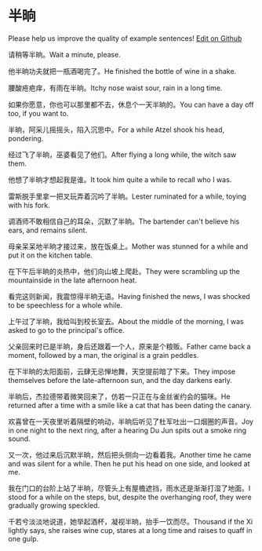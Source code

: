 # 半晌

Please help us improve the quality of example sentences! [Edit on Github](https://github.com/jiyushe/jiyu-example-sentence-source/blob/main/chinese/banshang.md)

<p><span class="chinese">请稍等半晌。</span><span class="english">Wait a minute, please.</span></p>

<p><span class="chinese">他半晌功夫就把一瓶酒喝完了。</span><span class="english">He finished the bottle of wine in a shake.</span></p>

<p><span class="chinese">腰酸疮疤痒，有雨在半晌。</span><span class="english">Itchy nose waist sour, rain in a long time.</span></p>

<p><span class="chinese">如果你愿意，你也可以那里都不去，休息个一天半晌的。</span><span class="english">You can have a day off too, if you want to.</span></p>

<p><span class="chinese">半晌，阿采儿摇摇头，陷入沉思中。</span><span class="english">For a while Atzel shook his head, pondering.</span></p>

<p><span class="chinese">经过飞了半晌，巫婆看见了他们。</span><span class="english">After flying a long while, the witch saw them.</span></p>

<p><span class="chinese">他想了半晌才想起我是谁。</span><span class="english">It took him quite a while to recall who I was.</span></p>

<p><span class="chinese">雷斯脱手里拿一把叉玩弄着沉吟了半晌。</span><span class="english">Lester ruminated for a while, toying with his fork.</span></p>

<p><span class="chinese">调酒师不敢相信自己的耳朵，沉默了半晌。</span><span class="english">The bartender can't believe his ears, and remains silent.</span></p>

<p><span class="chinese">母亲呆呆地半晌才接过来，放在饭桌上。</span><span class="english">Mother was stunned for a while and put it on the kitchen table.</span></p>

<p><span class="chinese">在下午后半晌的炎热中，他们向山坡上爬赴。</span><span class="english">They were scrambling up the mountainside in the late afternoon heat.</span></p>

<p><span class="chinese">看完这则新闻，我震惊得半晌无语。</span><span class="english">Having finished the news, I was shocked to be speechless for a whole while.</span></p>

<p><span class="chinese">上午过了半晌，我给叫到校长室去。</span><span class="english">About the middle of the morning, I was asked to go to the principal's office.</span></p>

<p><span class="chinese">父亲回来时已是半晌，身后还跟着一个人，原来是个粮贩。</span><span class="english">Father came back a moment, followed by a man, the original is a grain peddles.</span></p>

<p><span class="chinese">在下半晌的太阳面前，云肆无忌惮地舞，天空提前暗了下来。</span><span class="english">They impose themselves before the late-afternoon sun, and the day darkens early.</span></p>

<p><span class="chinese">半晌后，杰拉德带着微笑回来了，仿若一只正在与金丝雀约会的猫咪。</span><span class="english">He returned after a time with a smile like a cat that has been dating the canary.</span></p>

<p><span class="chinese">欢喜曾在一天夜里听着隔壁的响动，半晌后听见了杜军吐出一口烟圈的声音。</span><span class="english">Joy in one night to the next ring, after a hearing Du Jun spits out a smoke ring sound.</span></p>

<p><span class="chinese">又一次，他过来后沉默半晌，然后把头侧向一边看着我。</span><span class="english">Another time he came and was silent for a while. Then he put his head on one side, and looked at me.</span></p>

<p><span class="chinese">我在门口的台阶上站了半晌，尽管头上有屋檐遮挡，雨水还是渐渐打湿了地面。</span><span class="english">I stood for a while on the steps, but, despite the overhanging roof, they were gradually growing speckled.</span></p>

<p><span class="chinese">千若兮淡淡地说道，她举起酒杯，凝视半晌，抬手一饮而尽。</span><span class="english">Thousand if the Xi lightly says, she raises wine cup, stares at a long time and raises to quaff in one gulp.</span></p>


